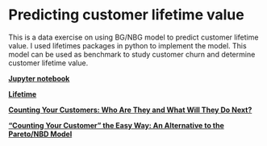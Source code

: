 # Predicting customer lifetime value

This is a data exercise on using BG/NBG model to predict customer lifetime value. I used lifetimes packages in python to implement the model. This model can be used as benchmark to study customer churn and determine customer lifetime value.

[**Jupyter notebook**](http://htmlpreview.github.io/?https://github.com/cl3080/Predicting_customer_lifetime_value/blob/master/Customer_life_time_prediction_using_BGNBD%20model.html)    

[**Lifetime**](http://htmlpreview.github.io/?https://github.com/CamDavidsonPilon/lifetimes)  

[**Counting Your Customers: Who Are They and What Will They Do Next?**](http://htmlpreview.github.io/?https://www.jstor.org/stable/2631608?seq=1#page_scan_tab_contents)  

[**“Counting Your Customer” the Easy Way: An Alternative to the Pareto/NBD Model**](http://htmlpreview.github.io/?http://brucehardie.com/papers/018/fader_et_al_mksc_05.pdf)

